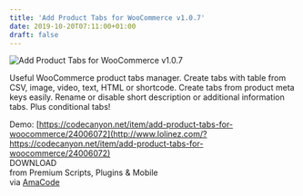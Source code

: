 ```yaml
---
title: 'Add Product Tabs for WooCommerce v1.0.7'
date: 2019-10-20T07:11:00+01:00
draft: false
---
```


![Add Product Tabs for WooCommerce v1.0.7](http://www.codelist.cc/uploads/posts/2019-06/1561269224_add-product-tabs-for-woocommerce-v1.0.0.jpg "Add Product Tabs for WooCommerce v1.0.7")  
  
Useful WooCommerce product tabs manager. Create tabs with table from CSV, image, video, text, HTML or shortcode. Create tabs from product meta keys easily. Rename or disable short description or additional information tabs. Plus conditional tabs!  
  
Demo: [https://codecanyon.net/item/add-product-tabs-for-woocommerce/24006072](http://www.lolinez.com/?https://codecanyon.net/item/add-product-tabs-for-woocommerce/24006072)  
DOWNLOAD  
from Premium Scripts, Plugins & Mobile  
via [AmaCode](https://amazcode.ooo)